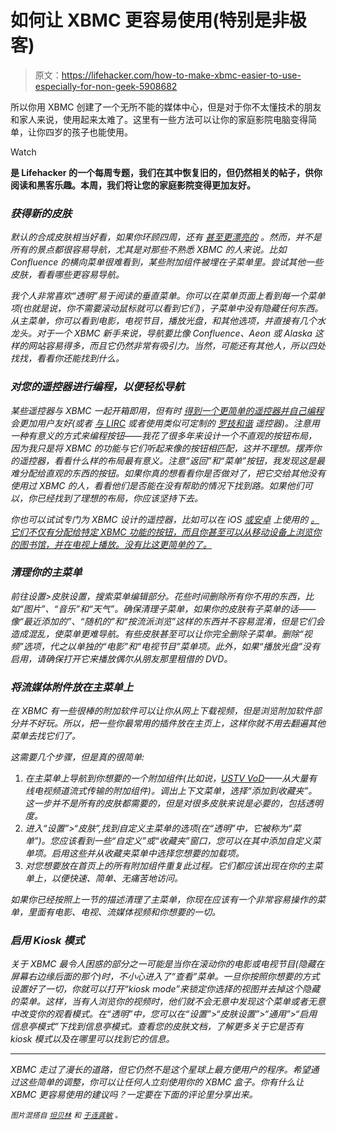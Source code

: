 # 如何让 XBMC 更容易使用(特别是非极客)

> 原文：<https://lifehacker.com/how-to-make-xbmc-easier-to-use-especially-for-non-geek-5908682>

所以你用 XBMC 创建了一个无所不能的媒体中心，但是对于你不太懂技术的朋友和家人来说，使用起来太难了。这里有一些方法可以让你的家庭影院电脑变得简单，让你四岁的孩子也能使用。

Watch

[](http://lifehacker.com/tag/blast-from-the-past)**是 Lifehacker 的一个每周专题，我们在其中恢复旧的，但仍然相关的帖子，供你阅读和黑客乐趣。本周，我们将让您的家庭影院变得更加友好。**

### *获得新的皮肤*

*默认的合成皮肤相当好看，如果你环顾四周，还有 [甚至更漂亮的](https://lifehacker.com/four-beautiful-xbmc-skins-that-make-your-media-center-l-5900664) 。然而，并不是所有的景点都很容易导航，尤其是对那些不熟悉 XBMC 的人来说。比如 Confluence 的横向菜单很难看到，某些附加组件被埋在子菜单里。尝试其他一些皮肤，看看哪些更容易导航。*

*我个人非常喜欢“透明”易于阅读的垂直菜单。你可以在菜单页面上看到每一个菜单项(也就是说，你不需要滚动鼠标就可以看到它们)，子菜单中没有隐藏任何东西。从主菜单，你可以看到电影，电视节目，播放光盘，和其他选项，并直接有几个水龙头。对于一个 XBMC 新手来说，导航要比像 Confluence、Aeon 或 Alaska 这样的网站容易得多，而且它仍然非常有吸引力。当然，可能还有其他人，所以四处找找，看看你还能找到什么。*

### *对您的遥控器进行编程，以便轻松导航*

*某些遥控器与 XBMC 一起开箱即用，但有时 [得到一个更简单的遥控器并自己编程](https://lifehacker.com/the-remote-control-conundrum-how-to-choose-the-right-r-5935151) 会更加用户友好(或者 [与 LIRC](http://lifehacker.com/control-your-desktop-pc-with-a-remote-using-lirc-5527752) 或者使用类似可定制的 [罗技和谐](http://www.logitech.com/en-us/harmony-remotes) 遥控器)。注意用一种有意义的方式来编程按钮——我花了很多年来设计一个不直观的按钮布局，因为我只是将 XBMC 的功能与它们听起来像的按钮相匹配，这并不理想。摆弄你的遥控器，看看什么样的布局最有意义。注意“返回”和“菜单”按钮，我发现这是最难分配给直观的东西的按钮。如果你真的想看看你是否做对了，把它交给其他没有使用过 XBMC 的人，看看他们是否能在没有帮助的情况下找到路。如果他们可以，你已经找到了理想的布局，你应该坚持下去。*

*你也可以试试专门为 XBMC 设计的遥控器，比如可以在 iOS [或安卓](http://lifehacker.com/the-best-remote-apps-for-your-android-5709967) 上使用的 [。它们不仅有分配给特定 XBMC 功能的按钮，而且你甚至可以从移动设备上浏览你的图书馆，并在电视上播放。没有比这更简单的了。](http://lifehacker.com/the-best-remote-apps-for-your-iphone-5709968)*

### *清理你的主菜单*

*前往设置>皮肤设置，搜索菜单编辑部分。花些时间删除所有你不用的东西，比如“图片”、“音乐”和“天气”。确保清理子菜单，如果你的皮肤有子菜单的话——像“最近添加的”、“随机的”和“按流派浏览”这样的东西并不容易混淆，但是它们会造成混乱，使菜单更难导航。有些皮肤甚至可以让你完全删除子菜单。删除“视频”选项，代之以单独的“电影”和“电视节目”菜单项。此外，如果“播放光盘”没有启用，请确保打开它来播放偶尔从朋友那里租借的 DVD。*

### *将流媒体附件放在主菜单上*

*在 XBMC 有一些很棒的附加软件可以让你从网上下载视频，但是浏览附加软件部分并不好玩。所以，把一些你最常用的插件放在主页上，这样你就不用去翻遍其他菜单去找它们了。*

*这需要几个步骤，但是真的很简单:*

1.  *在主菜单上导航到你想要的一个附加组件(比如说，[USTV VoD](http://forum.xbmc.org/showthread.php?tid=188490)——从大量有线电视频道流式传输的附加组件)。调出上下文菜单，选择“添加到收藏夹”。这一步并不是所有的皮肤都需要的，但是对很多皮肤来说是必要的，包括透明度。*
2.  *进入“设置”>“皮肤”,找到自定义主菜单的选项(在“透明”中，它被称为“菜单”)。您应该看到一些“自定义”或“收藏夹”窗口，您可以在其中添加自定义菜单项。启用这些并从收藏夹菜单中选择您想要的加载项。*
3.  *对您想要放在首页上的所有附加组件重复此过程。它们都应该出现在你的主菜单上，以便快速、简单、无痛苦地访问。*

*如果你已经按照上一节的描述清理了主菜单，你现在应该有一个非常容易操作的菜单，里面有电影、电视、流媒体视频和你想要的一切。*

### *启用 Kiosk 模式*

*关于 XBMC 最令人困惑的部分之一可能是当你在滚动你的电影或电视节目(隐藏在屏幕右边缘后面的那个)时，不小心进入了“查看”菜单。一旦你按照你想要的方式设置好了一切，你就可以打开“kiosk mode”来锁定你选择的视图并去掉这个隐藏的菜单。这样，当有人浏览你的视频时，他们就不会无意中发现这个菜单或者无意中改变你的观看模式。在“透明”中，您可以在“设置”>“皮肤设置”>“通用”>“启用信息亭模式”下找到信息亭模式。查看您的皮肤文档，了解更多关于它是否有 kiosk 模式以及在哪里可以找到它的信息。*

* * *

*XBMC 走过了漫长的道路，但它仍然不是这个星球上最方便用户的程序。希望通过这些简单的调整，你可以让任何人立刻使用你的 XBMC 盒子。你有什么让 XBMC 更容易使用的建议吗？一定要在下面的评论里分享出来。*

*<small>*图片混搭自*</small> [<small>*坦贝林*</small>](http://www.shutterstock.com/pic.mhtml?id=88075090) <small>*和*</small> [<small>*于连龚敏*</small>](http://www.flickr.com/photos/bfishadow/6996997391/) <small>*。*</small>*